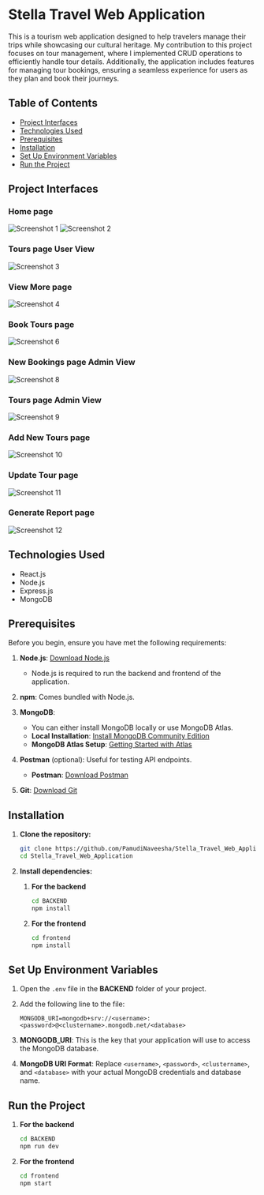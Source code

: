 # Stella Travel Web Application

This is a tourism web application designed to help travelers manage their trips while showcasing our cultural heritage. My contribution to this project focuses on tour management, where I implemented CRUD operations to efficiently handle tour details. Additionally, the application includes features for managing tour bookings, ensuring a seamless experience for users as they plan and book their journeys.

## Table of Contents

- [Project Interfaces](#project-interfaces)
- [Technologies Used](#technologies-used)
- [Prerequisites](#prerequisites)
- [Installation](#installation)
- [Set Up Environment Variables](#set-up-environment-variables)
- [Run the Project](#run-the-project)

## Project Interfaces

### Home page
![Screenshot 1](screenshots/screenshot2.JPG)
![Screenshot 2](screenshots/screenshot1.png)

### Tours page User View
![Screenshot 3](screenshots/screenshot3.png)

### View More page
![Screenshot 4](screenshots/screenshot4.png)

### Book Tours page
![Screenshot 6](screenshots/screenshot6.png)

### New Bookings page Admin View
![Screenshot 8](screenshots/screenshot8.png)

### Tours page Admin View
![Screenshot 9](screenshots/screenshot9.png)

### Add New Tours page
![Screenshot 10](screenshots/screenshot10.png)

### Update Tour page
![Screenshot 11](screenshots/screenshot11.png)

### Generate Report page
![Screenshot 12](screenshots/screenshot12.png)

## Technologies Used

- React.js
- Node.js
- Express.js
- MongoDB

## Prerequisites

Before you begin, ensure you have met the following requirements:

1. **Node.js**: [Download Node.js](https://nodejs.org/en/download/)
   - Node.js is required to run the backend and frontend of the application.

2. **npm**: Comes bundled with Node.js.

3. **MongoDB**: 
   - You can either install MongoDB locally or use MongoDB Atlas.
   - **Local Installation**: [Install MongoDB Community Edition](https://docs.mongodb.com/manual/installation/)
   - **MongoDB Atlas Setup**: [Getting Started with Atlas](https://docs.atlas.mongodb.com/getting-started/)

4. **Postman** (optional): Useful for testing API endpoints.
   - **Postman**: [Download Postman](https://www.postman.com/downloads/)

5. **Git**: [Download Git](https://git-scm.com/downloads)

## Installation

1. **Clone the repository:**

      ```bash
      git clone https://github.com/PamudiNaveesha/Stella_Travel_Web_Application.git
      cd Stella_Travel_Web_Application

2. **Install dependencies:**

   1. **For the backend**

      ```bash
      cd BACKEND
      npm install

   2. **For the frontend**

      ```bash
      cd frontend
      npm install

## Set Up Environment Variables

1. Open the `.env` file in the **BACKEND** folder of your project.
2. Add the following line to the file:
   
   ```plaintext
   MONGODB_URI=mongodb+srv://<username>:<password>@<clustername>.mongodb.net/<database>
   
4. **MONGODB_URI**: This is the key that your application will use to access the MongoDB database.
5. **MongoDB URI Format**: Replace `<username>`, `<password>`, `<clustername>`, and `<database>` with your actual MongoDB credentials and database name.
  
## Run the Project

   1. **For the backend**

      ```bash
      cd BACKEND
      npm run dev

   2. **For the frontend**

      ```bash
      cd frontend
      npm start 

